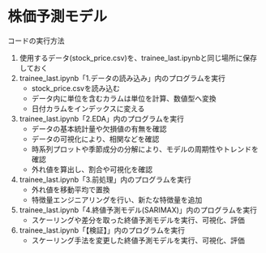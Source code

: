 # 株価予測モデル
コードの実行方法

1. 使用するデータ(stock_price.csv)を、trainee_last.ipynbと同じ場所に保存しておく
2. trainee_last.ipynb「1.データの読み込み」内のプログラムを実行
    - stock_price.csvを読み込む
    - データ内に単位を含むカラムは単位を計算、数値型へ変換
    - 日付カラムをインデックスに変える
3. trainee_last.ipynb「2.EDA」内のプログラムを実行
    - データの基本統計量や欠損値の有無を確認
    - データの可視化により、相関などを確認
    - 時系列プロットや季節成分の分解により、モデルの周期性やトレンドを確認
    - 外れ値を算出し、割合や可視化を確認
4. trainee_last.ipynb「3.前処理」内のプログラムを実行
    - 外れ値を移動平均で置換
    - 特徴量エンジニアリングを行い、新たな特徴量を追加
5. trainee_last.ipynb「4.終値予測モデル(SARIMAX)」内のプログラムを実行
    - スケーリングや差分を取った終値予測モデルを実行、可視化、評価
6. trainee_last.ipynb「【検証】」内のプログラムを実行
    - スケーリング手法を変更した終値予測モデルを実行、可視化、評価
